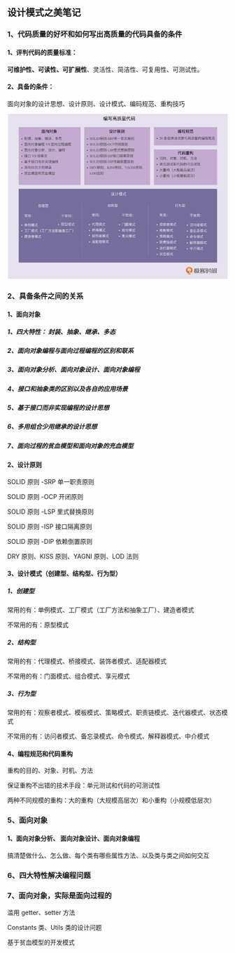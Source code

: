 ## 设计模式之美笔记

### 1、代码质量的好坏和如何写出高质量的代码具备的条件

#### 1、评判代码的质量标准：

**可维护性、可读性、可扩展性**、灵活性、简洁性、可复用性、可测试性。

#### 2、具备的条件：

面向对象的设计思想、设计原则、设计模式、编码规范、重构技巧

![](../IMG/design_mode_1.png)





### 2、具备条件之间的关系

#### 1、面向对象

##### 1、四大特性： 封装、抽象、继承、多态

##### 2、面向对象编程与面向过程编程的区别和联系

##### 3、面向对象分析、面向对象设计、面向对象编程

##### 4、接口和抽象类的区别以及各自的应用场景

##### 5、基于接口而非实现编程的设计思想

##### 6、多用组合少用继承的设计思想

##### 7、面向过程的贫血模型和面向对象的充血模型





#### 2、设计原则

SOLID 原则 -SRP 单一职责原则 

SOLID 原则 -OCP 开闭原则 

SOLID 原则 -LSP 里式替换原则 

SOLID 原则 -ISP 接口隔离原则

SOLID 原则 -DIP 依赖倒置原则

DRY 原则、KISS 原则、YAGNI 原则、LOD 法则





#### 3、设计模式（创建型、结构型、行为型）

##### 1、创建型

常用的有：单例模式、工厂模式（工厂方法和抽象工厂）、建造者模式

不常用的有：原型模式

##### 2、结构型

常用的有：代理模式、桥接模式、装饰者模式、适配器模式

不常用的有：门面模式、组合模式、享元模式

##### 3、行为型

常用的有：观察者模式、模板模式、策略模式、职责链模式、迭代器模式、状态模式

不常用的有：访问者模式、备忘录模式、命令模式、解释器模式、中介模式



#### 4、编程规范和代码重构

重构的目的、对象、时机、方法

保证重构不出错的技术手段：单元测试和代码的可测试性

两种不同规模的重构：大的重构（大规模高层次）和小重构（小规模低层次）







### 5、面向对象

#### 1、面向对象分析、 面向对象设计、面向对象编程

搞清楚做什么、怎么做、每个类有哪些属性方法、以及类与类之间如何交互



### 6、四大特性解决编程问题



### 7、面向对象，实际是面向过程的

 滥用 getter、setter 方法

Constants 类、Utils 类的设计问题

基于贫血模型的开发模式





































